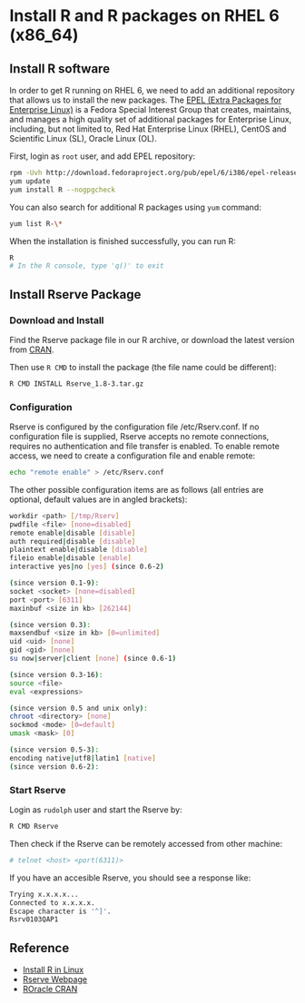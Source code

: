 Install R and R packages on RHEL 6 (x86_64)
===========================================

## Install R software

In order to get R running on RHEL 6, we need to add an additional repository that allows us to install the new packages.
The [EPEL (Extra Packages for Enterprise Linux)](https://fedoraproject.org/wiki/EPEL) is a Fedora Special Interest Group
that creates, maintains, and manages a high quality set of additional packages for Enterprise Linux,
including, but not limited to, Red Hat Enterprise Linux (RHEL), CentOS and Scientific Linux (SL), Oracle Linux (OL).

First, login as `root` user, and add EPEL repository:

``` bash
rpm -Uvh http://download.fedoraproject.org/pub/epel/6/i386/epel-release-6-8.noarch.rpm
yum update
yum install R --nogpgcheck
```

You can also search for additional R packages using `yum` command:

``` bash
yum list R-\*
```

When the installation is finished successfully, you can run R:

``` bash
R
# In the R console, type 'q()' to exit
```

## Install Rserve Package

### Download and Install

Find the Rserve package file in our R archive, or download the latest version from
[CRAN](https://cran.r-project.org/web/packages/Rserve/index.html).

Then use `R CMD` to install the package (the file name could be different):

``` bash
R CMD INSTALL Rserve_1.8-3.tar.gz
```

### Configuration

Rserve is configured by the configuration file /etc/Rserv.conf.
If no configuration file is supplied, Rserve accepts no remote connections,
requires no authentication and file transfer is enabled.
To enable remote access, we need to create a configuration file and enable remote:

``` bash
echo "remote enable" > /etc/Rserv.conf
```

The other possible configuration items are as follows
(all entries are optional, default values are in angled brackets):

``` bash
workdir <path> [/tmp/Rserv]
pwdfile <file> [none=disabled]
remote enable|disable [disable]
auth required|disable [disable]
plaintext enable|disable [disable]
fileio enable|disable [enable]
interactive yes|no [yes] (since 0.6-2)

(since version 0.1-9):
socket <socket> [none=disabled]
port <port> [6311]
maxinbuf <size in kb> [262144]

(since version 0.3):
maxsendbuf <size in kb> [0=unlimited]
uid <uid> [none]
gid <gid> [none]
su now|server|client [none] (since 0.6-1)

(since version 0.3-16):
source <file>
eval <expressions>

(since version 0.5 and unix only):
chroot <directory> [none]
sockmod <mode> [0=default]
umask <mask> [0]

(since version 0.5-3):
encoding native|utf8|latin1 [native]
(since version 0.6-2):
```

### Start Rserve

Login as `rudolph` user and start the Rserve by:

``` bash
R CMD Rserve
```

Then check if the Rserve can be remotely accessed from other machine:

``` bash
# telnet <host> <port(6311)>
```

If you have an accesible Rserve, you should see a response like:

``` bash
Trying x.x.x.x...
Connected to x.x.x.x.
Escape character is '^]'.
Rsrv0103QAP1
```



## Reference

- [Install R in Linux](http://www.jason-french.com/blog/2013/03/11/installing-r-in-linux/)
- [Rserve Webpage](https://rforge.net/Rserve/)
- [ROracle CRAN](https://cran.r-project.org/web/packages/ROracle/index.html)
